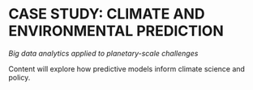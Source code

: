 # CASE STUDY: CLIMATE AND ENVIRONMENTAL PREDICTION

*Big data analytics applied to planetary-scale challenges*

Content will explore how predictive models inform climate science and policy.

